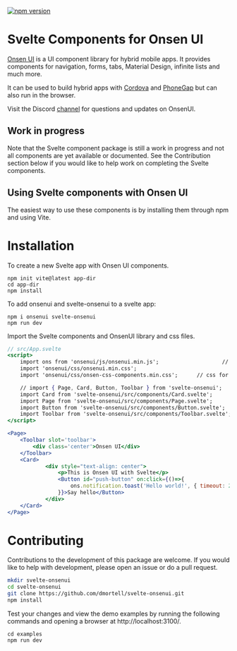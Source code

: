 [![npm version](https://badge.fury.io/js/svelte-onsenui.svg)](https://badge.fury.io/js/svelte-onsenui)

# Svelte Components for Onsen UI

[Onsen UI](https://onsen.io/2/) is a UI component library for hybrid mobile apps. It provides components for navigation, forms, tabs, Material Design, infinite lists and much more.

It can be used to build hybrid apps with [Cordova](https://cordova.apache.org/) and [PhoneGap](http://phonegap.com/) but can also run in the browser.

Visit the Discord [channel](https://discord.com/channels/415288814475542540/415288814911619084) for questions and updates on OnsenUI.

## Work in progress

Note that the Svelte component package is still a work in progress and not all components are yet available or documented. See the Contribution section below if you would like to help work on completing the Svelte components.

## Using Svelte components with Onsen UI

The easiest way to use these components is by installing them through npm and using Vite.

# Installation

To create a new Svelte app with Onsen UI components.

```
npm init vite@latest app-dir
cd app-dir
npm install
```

To add onsenui and svelte-onsenui to a svelte app:
```
npm i onsenui svelte-onsenui
npm run dev
```

Import the Svelte components and OnsenUI library and css files.

```jsx
// src/App.svelte
<script>
	import ons from 'onsenui/js/onsenui.min.js';					// import the OnsenUI library
	import 'onsenui/css/onsenui.min.css';									// css for Onsen components (ons-input)
	import 'onsenui/css/onsen-css-components.min.css';		// css for Osnen classes    (.notification)

	// import { Page, Card, Button, Toolbar } from 'svelte-onsenui';
	import Card from 'svelte-onsenui/src/components/Card.svelte';
	import Page from 'svelte-onsenui/src/components/Page.svelte';
	import Button from 'svelte-onsenui/src/components/Button.svelte';
	import Toolbar from 'svelte-onsenui/src/components/Toolbar.svelte';
</script>

<Page>
	<Toolbar slot='toolbar'>
		<div class='center'>Onsen UI</div>
	</Toolbar>
	<Card>
			<div style="text-align: center">
				<p>This is Onsen UI with Svelte</p>
				<Button id="push-button" on:click={()=>{
					ons.notification.toast('Hello world!', { timeout: 2000 });
				}}>Say hello</Button>
			</div>
	</Card>
</Page>
```

# Contributing

Contributions to the development of this package are welcome. If you would like to help with development, please open an issue or do a pull request.

```bash
mkdir svelte-onsenui
cd svelte-onsenui
git clone https://github.com/dmortell/svelte-onsenui.git
npm install
```

Test your changes and view the demo examples by running the following commands and opening a browser at http://localhost:3100/.
```
cd examples
npm run dev
```
